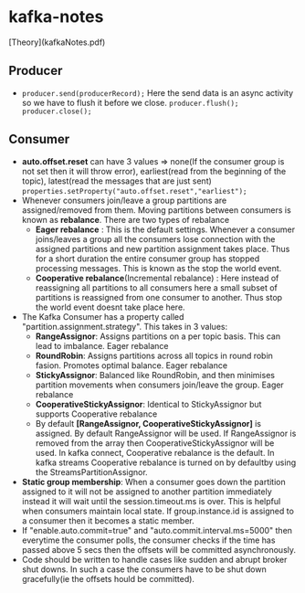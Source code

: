 # kafka-notes
<object data="kafkaNotes.pdf" type="application/pdf" width="700px" height="700px">
</object>
[Theory](kafkaNotes.pdf)

## Producer

- ```producer.send(producerRecord);``` Here the send data is an async activity so we have to flush it before we close. ```producer.flush(); producer.close();```

## Consumer
- **auto.offset.reset** can have 3 values => none(If the consumer group is not set then it will throw error), earliest(read from the beginning of the topic), latest(read the messages that are just sent) ```properties.setProperty("auto.offset.reset","earliest");```
- Whenever consumers join/leave a group partitions are assigned/removed from them. Moving partitions between consumers is known as **rebalance**. There are two types of rebalance
  - **Eager rebalance** : This is the default settings. Whenever a consumer joins/leaves a group all the consumers lose connection with the assigned partitions and new partition assignment takes place. Thus for a short duration the entire consumer group has stopped processing messages. This is known as the stop the world event.
  - **Cooperative rebalance**(Incremental rebalance) : Here instead of reassigning all partitions to all consumers here a small subset of partitions is reassigned from one consumer to another. Thus stop the world event doesnt take place here.
- The Kafka Consumer has a property called "partition.assignment.strategy". This takes in 3 values:
  - **RangeAssignor**: Assigns partitions on a per topic basis. This can lead to imbalance. Eager rebalance
  - **RoundRobin**: Assigns partitions across all topics in round robin fasion. Promotes optimal balance. Eager rebalance
  - **StickyAssignor**: Balanced like RoundRobin, and then minimises partition movements when consumers join/leave the group. Eager rebalance
  - **CooperativeStickyAssignor**: Identical to StickyAssignor but supports Cooperative rebalance
  - By default **[RangeAssignor, CooperativeStickyAssignor]** is assigned. By default RangeAssignor will be used. If RangeAssignor is removed from the array then CooperativeStickyAssignor will be used. In kafka connect, Cooperative rebalance is the default. In kafka streams Cooperative rebalance is turned on by defaultby using the StreamsPartitionAssignor.
- **Static group membership**: When a consumer goes down the partition assigned to it will not be assigned to another partition immediately instead it will wait until the session.timeout.ms is over. This is helpful when consumers maintain local state. If group.instance.id is assigned to a consumer then it becomes a static member.
- If "enable.auto.commit=true" and "auto.commit.interval.ms=5000" then everytime the consumer polls, the consumer checks if the time has passed above 5 secs then the offsets will be committed asynchronously.
- Code should be written to handle cases like sudden and abrupt broker shut downs. In such a case the consumers have to be shut down gracefully(ie the offsets hould be committed). 








